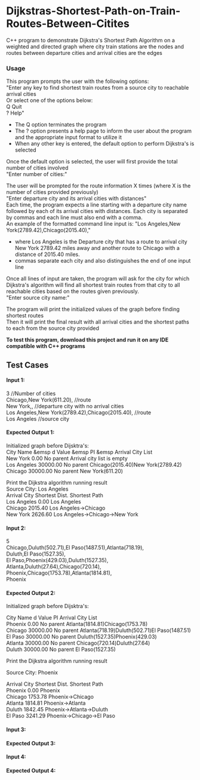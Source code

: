 # Dijkstras-Shortest-Path-on-Train-Routes-Between-Citites
C++ program to demonstrate Dijkstra's Shortest Path Algorithm on a weighted and directed graph where city train stations are the nodes and routes between departure cities and arrival cities are the edges

### Usage
This program prompts the user with the following options: <br/>
  "Enter any key to find shortest train routes from a source city to reachable arrival cities <br/>
  Or select one of the options below: <br/>
  Q Quit <br/>
  ? Help" <br/>
  
- The Q option terminates the program <br/>
- The ? option presents a help page to inform the user about the program and the appropriate input format to utilize it <br/>
- When any other key is entered, the default option to perform Dijkstra's is selected  <br/>

Once the default option is selected, the user will first provide the total number of cities involved <br/>
  "Enter number of cities:"
  
The user will be prompted for the route information X times (where X is the number of cities provided previously) <br/>
  "Enter departure city and its arrival cities with distances" <br/>
 Each time, the program expects a line starting with a departure city name followed by each of its arrival cities with distances. 
 Each city is separated by commas and each line must also end with a comma. <br/>
 An example of the formatted command line input is: 
   "Los Angeles,New York(2789.42),Chicago(2015.40),"
  - where Los Angeles is the Departure city that has a route to arrival city New York 2789.42 miles away and another route to Chicago with a distance of 2015.40 miles.
  - commas separate each city and also distinguishes the end of one input line  <br/>
 
 Once all lines of input are taken, the program will ask for the city for which Dijkstra's algorithm will find all shortest train routes from that city to all reachable cities based on the routes given previously. <br/>
 "Enter source city name:" <br/>
 
The program will print the initialized values of the graph before finding shortest routes <br/>
Then it will print the final result with all arrival cities and the shortest paths to each from the source city provided



**To test this program, download this project and run it on any IDE compatible with C++ programs**

## Test Cases
#### Input 1:<br/>
3 //Number of cities <br/>
Chicago,New York(611.20), //route <br/>
New York,, //departure city with no arrival cities <br/>
Los Angeles,New York(2789.42),Chicago(2015.40), //route <br/>
Los Angeles //source city <br/>

#### Expected Output 1:<br/>
Initialized graph before Dijsktra's:<br/>
City Name  &emsp     d Value &emsp     PI     &emsp        Arrival City List<br/>
New York       0.00        No parent      Arrival city list is empty<br/>
Los Angeles    30000.00    No parent      Chicago(2015.40)New York(2789.42)<br/>
Chicago        30000.00    No parent      New York(611.20)<br/>

Print the Dijkstra algorithm running result<br/>
Source City: Los Angeles<br/>
Arrival City  Shortest Dist. Shortest Path <br/>
Los Angeles    0.00           Los Angeles<br/>
Chicago        2015.40        Los Angeles->Chicago<br/>
New York       2626.60        Los Angeles->Chicago->New York<br/>

#### Input 2:<br/>
5 <br/>
Chicago,Duluth(502.71),El Paso(1487.51),Atlanta(718.19), <br/>
Duluth,El Paso(1527.35), <br/>
El Paso,Phoenix(429.03),Duluth(1527.35),<br/>
Atlanta,Duluth(27.64),Chicago(720.14),<br/>
Phoenix,Chicago(1753.78),Atlanta(1814.81),<br/>
Phoenix<br/>
 
#### Expected Output 2:<br/>
Initialized graph before Dijsktra's:<br/>

City Name      d Value     PI             Arrival City List<br/>
Phoenix        0.00        No parent      Atlanta(1814.81)Chicago(1753.78)<br/>
Chicago        30000.00    No parent      Atlanta(718.19)Duluth(502.71)El Paso(1487.51)<br/>
El Paso        30000.00    No parent      Duluth(1527.35)Phoenix(429.03)<br/>
Atlanta        30000.00    No parent      Chicago(720.14)Duluth(27.64)<br/>
Duluth         30000.00    No parent      El Paso(1527.35)<br/>

Print the Dijkstra algorithm running result<br/>

Source City: Phoenix<br/>

Arrival City  Shortest Dist. Shortest Path  <br/>
Phoenix        0.00           Phoenix<br/>
Chicago        1753.78        Phoenix->Chicago<br/>
Atlanta        1814.81        Phoenix->Atlanta<br/>
Duluth         1842.45        Phoenix->Atlanta->Duluth<br/>
El Paso        3241.29        Phoenix->Chicago->El Paso<br/>

#### Input 3: <br/>

#### Expected Output 3:<br/>


#### Input 4: <br/>

#### Expected Output 4:<br/>




